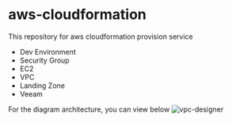 # aws-cloudformation
This repository for aws cloudformation provision service
+ Dev Environment
+ Security Group
+ EC2
+ VPC
+ Landing Zone
+ Veeam

For the diagram architecture, you can view below
![vpc-designer](https://user-images.githubusercontent.com/7510963/194482178-a68dd347-b2f9-4bae-8c5b-9617a466bd3f.png)
